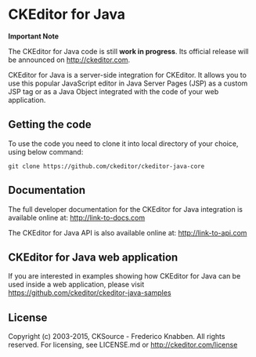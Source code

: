 CKEditor for Java
===================

**Important Note**

The CKEditor for Java code is still **work in progress**. Its official release will be announced on http://ckeditor.com.

CKEditor for Java is a server-side integration for CKEditor. It allows you to use this popular JavaScript editor
in Java Server Pages (JSP) as a custom JSP tag or as a Java Object integrated with the code of your web application.

## Getting the code

To use the code you need to clone it into local directory of your choice, using below command:

    git clone https://github.com/ckeditor/ckeditor-java-core

## Documentation

The full developer documentation for the CKEditor for Java integration is available online at: http://link-to-docs.com

The CKEditor for Java API is also available online at: http://link-to-api.com

## CKEditor for Java web application

If you are interested in examples showing how CKEditor for Java can be used inside a web application, please visit https://github.com/ckeditor/ckeditor-java-samples

## License

Copyright (c) 2003-2015, CKSource - Frederico Knabben. All rights reserved.
For licensing, see LICENSE.md or http://ckeditor.com/license